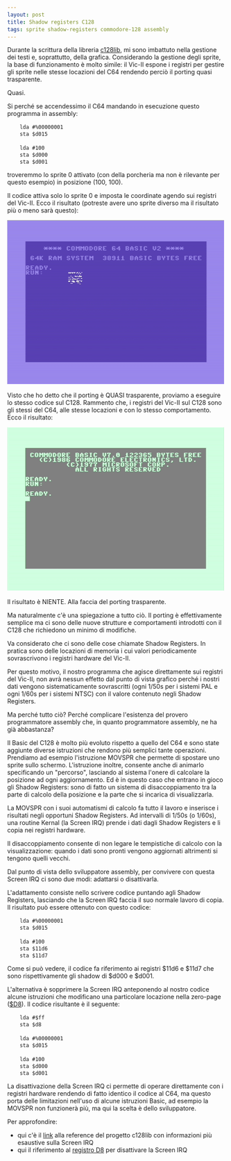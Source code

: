 ```yaml
---
layout: post
title: Shadow registers C128
tags: sprite shadow-registers commodore-128 assembly
---
```


Durante la scrittura della libreria [c128lib](https://github.com/c128lib),
mi sono imbattuto nella gestione dei testi e, soprattutto, della grafica.
Considerando la gestione degli sprite, la base di funzionamento è molto simile:
il Vic-II espone i registri per gestire gli sprite nelle stesse locazioni del C64
rendendo perciò il porting quasi trasparente.

Quasi.

Si perché se accendessimo il C64 mandando in esecuzione questo programma in
assembly:

``` Assembly
    lda #%00000001
    sta $d015

    lda #100
    sta $d000
    sta $d001
```

troveremmo lo sprite 0 attivato (con della porcheria ma non è rilevante per questo
esempio) in posizione (100, 100).

Il codice attiva solo lo sprite 0 e imposta le coordinate agendo sui registri del
Vic-II. Ecco il risultato (potreste avere uno sprite diverso ma il risultato più
o meno sarà questo):

![C64 sprite show](/resources/shadow-register-1.png)

Visto che ho detto che il porting è QUASI trasparente, proviamo a eseguire lo
stesso codice sul C128. Rammento che, i registri del Vic-II sul C128 sono gli
stessi del C64, alle stesse locazioni e con lo stesso comportamento. Ecco il
risultato:

![C128 sprite show](/resources/shadow-register-2.png)

Il risultato è NIENTE. Alla faccia del porting trasparente.

Ma naturalmente c'è una spiegazione a tutto ciò. Il porting è effettivamente
semplice ma ci sono delle nuove strutture e comportamenti introdotti con il C128
che richiedono un minimo di modifiche.

Va considerato che ci sono delle cose chiamate Shadow Registers. In pratica sono
delle locazioni di memoria i cui valori periodicamente sovrascrivono i registri
hardware del Vic-II.

Per questo motivo, il nostro programma che agisce direttamente sui registri del
Vic-II, non avrà nessun effetto dal punto di vista grafico perché i nostri dati
vengono sistematicamente sovrascritti (ogni 1/50s per i sistemi PAL e ogni 1/60s
per i sistemi NTSC) con il valore contenuto negli Shadow Registers.

Ma perché tutto ciò? Perché complicare l'esistenza del provero programmatore
assembly che, in quanto programmatore assembly, ne ha già abbastanza?

Il Basic del C128 è molto più evoluto rispetto a quello del C64 e sono
state aggiunte diverse istruzioni che rendono più semplici tante operazioni.
Prendiamo ad esempio l'istruzione MOVSPR che permette di spostare uno sprite sullo
schermo. L'istruzione inoltre, consente anche di animarlo specificando un
"percorso", lasciando al sistema l'onere di calcolare la posizione ad ogni
aggiornamento.
Ed è in questo caso che entrano in gioco gli Shadow Registers: sono di fatto un
sistema di disaccoppiamento tra la parte di calcolo della posizione e la parte
che si incarica di visualizzarla.

La MOVSPR con i suoi automatismi di calcolo fa tutto il lavoro e inserisce i
risultati negli opportuni Shadow Registers. Ad intervalli di 1/50s (o 1/60s), una
routine Kernal (la Screen IRQ) prende i dati dagli Shadow Registers e li copia nei
registri hardware.

Il disaccoppiamento consente di non legare le tempistiche di calcolo con la
visualizzazione: quando i dati sono pronti vengono aggiornati altrimenti si
tengono quelli vecchi.

Dal punto di vista dello sviluppatore assembly, per convivere con questa Screen
IRQ ci sono due modi: adattarsi o disattivarla.

L'adattamento consiste nello scrivere codice puntando agli Shadow Registers,
lasciando che la Screen IRQ faccia il suo normale lavoro di copia.
Il risultato può essere ottenuto con questo codice:

``` Assembly
    lda #%00000001
    sta $d015

    lda #100
    sta $11d6
    sta $11d7
```

Come si può vedere, il codice fa riferimento ai registri $11d6 e $11d7 che sono
rispettivamente gli shadow di $d000 e $d001.

L'alternativa è sopprimere la Screen IRQ anteponendo al nostro codice alcune
istruzioni che modificano una particolare locazione nella zero-page ([$D8](https://c128lib.github.io/Reference/0000#D8)).
Il codice risultante è il seguente:

``` Assembly
    lda #$ff
    sta $d8

    lda #%00000001
    sta $d015

    lda #100
    sta $d000
    sta $d001
```

La disattivazione della Screen IRQ ci permette di operare direttamente con i
registri hardware rendendo di fatto identico il codice al C64, ma questo porta
delle limitazioni nell'uso di alcune istruzioni Basic, ad esempio la MOVSPR non
funzionerà più, ma qui la scelta è dello sviluppatore.

Per approfondire:
* qui c'è il
[link](https://c128lib.github.io/Reference/Vic#screen-irq-routines)
alla reference del progetto c128lib con informazioni più esaustive sulla
Screen IRQ
* qui il riferimento al [registro D8](https://c128lib.github.io/Reference/0000#D8) per disattivare la Screen IRQ
